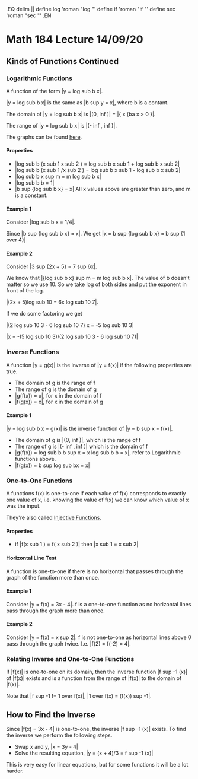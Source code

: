.EQ
delim ||
define log 'roman "log "'
define if 'roman "if "'
define sec 'roman "sec   "'
.EN
# Math 184 Lecture 14/09/20
## Kinds of Functions Continued
### Logarithmic Functions
A function of the form |y = log sub b x|.

|y = log sub b x| is the same as |b sup y = x|, where b is a contant.

The domain of |y = log sub b x| is |(0, inf )| = |{ x \(ba x > 0 }|.

The range of |y = log sub b x| is |(- inf , inf )|.

The graphs can be found [here](https://en.wikipedia.org/wiki/Logarithm).

#### Properties
+ |log sub b (x sub 1 x sub 2 ) = log sub b x sub 1 + log sub b x sub 2|
+ |log sub b (x sub 1 /x sub 2 ) = log sub b x sub 1 - log sub b x sub 2|
+ |log sub b  x sup m = m log sub b x|
+ |log sub b  b = 1|
+ |b sup {log sub b x} = x|
All x values above are greater than zero, and m is a constant.

#### Example 1
Consider |log sub b x = 1/4|.

Since |b sup {log sub b x} = x|.
We get |x = b sup {log sub b x} = b sup {1 over 4}|

#### Example 2
Consider |3 sup {2x + 5} = 7 sup 6x|.

We know that |{log sub b x} sup m = m log sub b x|.
The value of b doesn't matter so we use 10.
So we take log of both sides and put the exponent in front of the log.

|(2x + 5)log sub 10 = 6x log sub 10 7|.

If we do some factoring we get

|(2 log sub 10 3 - 6 log sub 10 7) x = -5 log sub 10 3|

|x = -(5 log sub 10 3)/(2 log sub 10 3 - 6 log sub 10 7)|

### Inverse Functions
A function |y = g(x)| is the inverse of |y = f(x)| if the following properties are true.

+ The domain of g is the range of f
+ The range of g is the domain of g
+ |g(f(x)) = x|, for x in the domain of f
+ |f(g(x)) = x|, for x in the domain of g

#### Example 1
|y = log sub b x = g(x)| is the inverse function of |y = b sup x = f(x)|.

+ The domain of g is |(0, inf )|, which is the range of f
+ The range of g is |(- inf , inf )| which is the domain of f
+ |g(f(x)) = log sub b b sup x = x log sub b b = x|, refer to Logarithmic functions above.
+ |f(g(x)) = b sup log sub bx = x|

### One-to-One Functions
A functions f(x) is one-to-one if each value of f(x) corresponds to exactly one value of x, i.e. knowing the value of f(x) we can know which value of x was the input.

They're also called [Injective Functions](https://en.wikipedia.org/wiki/Injective_function).

#### Properties
+ if |f(x sub 1 ) = f( x sub 2 )| then |x sub 1 = x sub 2|

#### Horizontal Line Test
A function is one-to-one if there is no horizontal that passes through the graph of the function more than once.

#### Example 1
Consider |y = f(x) = 3x - 4|.
f is a one-to-one function as no horizontal lines pass through the graph more than once.

#### Example 2
Consider |y = f(x) = x sup 2|.
f is not one-to-one as horizontal lines above 0 pass through the graph twice.
I.e. |f(2) = f(-2) = 4|.

### Relating Inverse and One-to-One Functions
If |f(x)| is one-to-one on its domain, then the inverse function |f sup -1 (x)|
of |f(x)| exists and is a function from the range of |f(x)| to the domain of |f(x)|.

Note that |f sup -1 != 1 over f(x)|, |1 over f(x) = (f(x)) sup -1|.

## How to Find the Inverse
Since |f(x) = 3x - 4| is one-to-one, the inverse |f sup -1 (x)| exists.
To find the inverse we perform the following steps.

+ Swap x and y, |x = 3y - 4|
+ Solve the resulting equation, |y = (x + 4)/3 = f sup -1 (x)|

This is very easy for linear equations, but for some functions it will be a lot harder.
